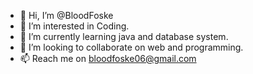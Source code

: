 - 👋 Hi, I’m @BloodFoske
- 👀 I’m interested in Coding.
- 🌱 I’m currently learning java and database system.
- 💞️ I’m looking to collaborate on web and programming.
- 📫 Reach me on bloodfoske06@gmail.com

<!---
BloodFoske/BloodFoske is a ✨ special ✨ repository because its `README.md` (this file) appears on your GitHub profile.
You can click the Preview link to take a look at your changes.
--->
